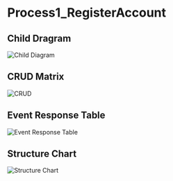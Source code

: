 # Process1_RegisterAccount
## Child Dragram
![Child Diagram](Images/TOBE_Physical_ChildDiagram_Process1.png)
## CRUD Matrix
![CRUD](Images/)
## Event Response Table
![Event Response Table](Images/)
## Structure Chart
![Structure Chart](Images/)
